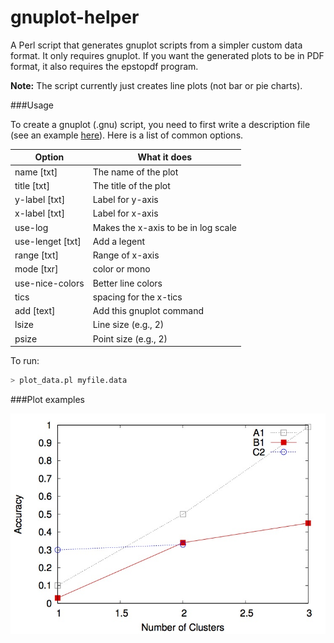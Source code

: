 gnuplot-helper
==============

A Perl script that generates gnuplot scripts from a simpler custom data format. It only requires gnuplot. If you want the generated plots to be in PDF format, it also requires the epstopdf program.    

**Note:** The script currently just creates line plots (not bar or pie charts).

###Usage

To create a gnuplot (.gnu) script, you need to first write a description file (see an example [here](/examples/example_of_plot_data.data)). Here is a list of common options.

Option  | What it does
------------- | -------------
name [txt] | The name of the plot
title [txt] | The title of the plot
y-label [txt] | Label for y-axis
x-label [txt] | Label for x-axis
use-log  | Makes the x-axis to be in log scale
use-lenget [txt]  | Add a legent
range [txt] | Range of x-axis 
mode [txr] | color or mono
use-nice-colors | Better line colors
tics | spacing for the x-tics
add [text] | Add this gnuplot command
lsize | Line size (e.g., 2)
psize | Point size (e.g., 2)

To run: 
```bash
> plot_data.pl myfile.data
```



###Plot examples

![AccuracyPlot.pdf](/examples/AccuracyPlot.jpg "Optional Title")
